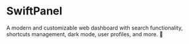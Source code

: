 # SwiftPanel
A modern and customizable web dashboard with search functionality, shortcuts management, dark mode, user profiles, and more. 🚀
